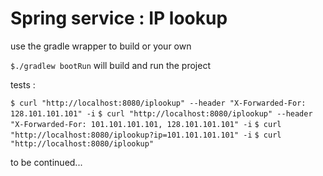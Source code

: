 # Spring service : IP lookup

use the gradle wrapper to build or your own

`$./gradlew bootRun` will build and run the project

tests : 

`$ curl "http://localhost:8080/iplookup" --header "X-Forwarded-For: 128.101.101.101" -i`
`$ curl "http://localhost:8080/iplookup" --header "X-Forwarded-For: 101.101.101.101, 128.101.101.101" -i`
`$ curl "http://localhost:8080/iplookup?ip=101.101.101.101" -i`
`$ curl "http://localhost:8080/iplookup"`

to be continued...
